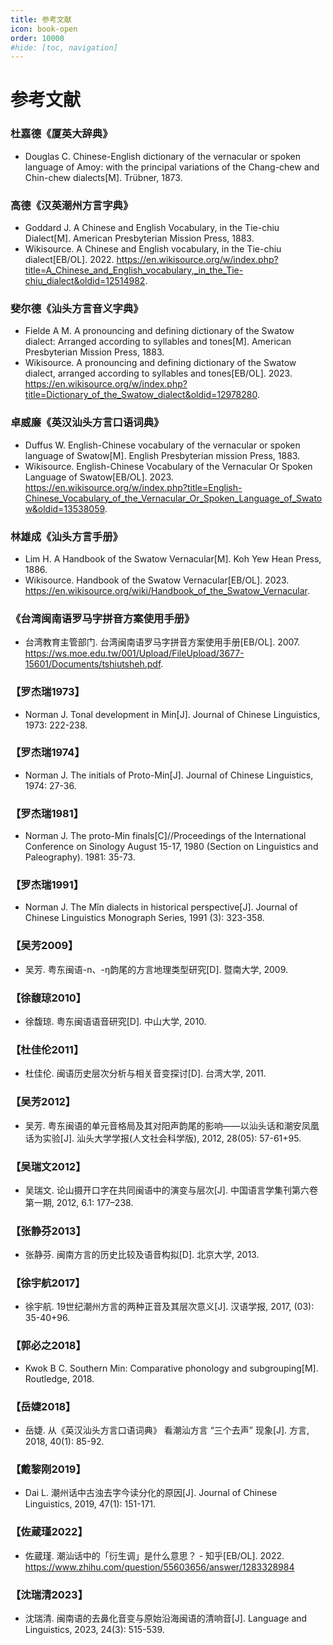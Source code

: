 ```yaml
---
title: 参考文献
icon: book-open
order: 10000
#hide: [toc, navigation]
---
```


# 参考文献

### 杜嘉德《厦英大辞典》

- Douglas C. Chinese-English dictionary of the vernacular or spoken language of Amoy: with the principal variations of the Chang-chew and Chin-chew dialects[M]. Trübner, 1873.

### 高德《汉英潮州方言字典》

- Goddard J. A Chinese and English Vocabulary, in the Tie-chiu Dialect[M]. American Presbyterian Mission Press, 1883.
- Wikisource. A Chinese and English vocabulary, in the Tie-chiu dialect[EB/OL]. 2022. <https://en.wikisource.org/w/index.php?title=A_Chinese_and_English_vocabulary,_in_the_Tie-chiu_dialect&oldid=12514982>.

### 斐尔德《汕头方言音义字典》

- Fielde A M. A pronouncing and defining dictionary of the Swatow dialect: Arranged according to syllables and tones[M]. American Presbyterian Mission Press, 1883.
- Wikisource. A pronouncing and defining dictionary of the Swatow dialect, arranged according to syllables and tones[EB/OL]. 2023. <https://en.wikisource.org/w/index.php?title=Dictionary_of_the_Swatow_dialect&oldid=12978280>.

### 卓威廉《英汉汕头方言口语词典》

- Duffus W. English-Chinese vocabulary of the vernacular or spoken language of Swatow[M]. English Presbyterian mission Press, 1883.
- Wikisource. English-Chinese Vocabulary of the Vernacular Or Spoken Language of Swatow[EB/OL]. 2023. <https://en.wikisource.org/w/index.php?title=English-Chinese_Vocabulary_of_the_Vernacular_Or_Spoken_Language_of_Swatow&oldid=13538059>.

### 林雄成《汕头方言手册》

- Lim H. A Handbook of the Swatow Vernacular[M]. Koh Yew Hean Press, 1886.
- Wikisource. Handbook of the Swatow Vernacular[EB/OL]. 2023. <https://en.wikisource.org/wiki/Handbook_of_the_Swatow_Vernacular>.

### 《台湾闽南语罗马字拼音方案使用手册》

- 台湾教育主管部门. 台湾闽南语罗马字拼音方案使用手册[EB/OL]. 2007. <https://ws.moe.edu.tw/001/Upload/FileUpload/3677-15601/Documents/tshiutsheh.pdf>.

### 【罗杰瑞1973】

- Norman J. Tonal development in Min[J]. Journal of Chinese Linguistics, 1973: 222-238.

### 【罗杰瑞1974】

- Norman J. The initials of Proto-Min[J]. Journal of Chinese Linguistics, 1974: 27-36.

### 【罗杰瑞1981】

- Norman J. The proto-Min finals[C]//Proceedings of the International Conference on Sinology August 15-17, 1980 (Section on Linguistics and Paleography). 1981: 35-73.

### 【罗杰瑞1991】

- Norman J. The Mǐn dialects in historical perspective[J]. Journal of Chinese Linguistics Monograph Series, 1991 (3): 323-358.

### 【吴芳2009】

- 吴芳. 粤东闽语-n、-ŋ韵尾的方言地理类型研究[D]. 暨南大学, 2009.

### 【徐馥琼2010】

- 徐馥琼. 粤东闽语语音研究[D]. 中山大学, 2010.

### 【杜佳伦2011】

- 杜佳伦. 闽语历史层次分析与相关音变探讨[D]. 台湾大学, 2011.

### 【吴芳2012】

- 吴芳. 粤东闽语的单元音格局及其对阳声韵尾的影响——以汕头话和潮安凤凰话为实验[J]. 汕头大学学报(人文社会科学版), 2012, 28(05): 57-61+95.

### 【吴瑞文2012】

- 吴瑞文. 论山摄开口字在共同闽语中的演变与层次[J]. 中国语言学集刊第六卷第一期, 2012, 6.1: 177–238.

### 【张静芬2013】

- 张静芬. 闽南方言的历史比较及语音构拟[D]. 北京大学, 2013.

### 【徐宇航2017】

- 徐宇航. 19世纪潮州方言的两种正音及其层次意义[J]. 汉语学报, 2017, (03): 35-40+96.

### 【郭必之2018】

- Kwok B C. Southern Min: Comparative phonology and subgrouping[M]. Routledge, 2018.

### 【岳婕2018】

- 岳婕. 从《英汉汕头方言口语词典》 看潮汕方言 “三个去声” 现象[J]. 方言, 2018, 40(1): 85-92.

### 【戴黎刚2019】

- Dai L. 潮州话中古浊去字今读分化的原因[J]. Journal of Chinese Linguistics, 2019, 47(1): 151-171.

### 【佐蔵瑾2022】

- 佐蔵瑾. 潮汕话中的「衍生调」是什么意思？ - 知乎[EB/OL]. 2022. <https://www.zhihu.com/question/55603656/answer/1283328984>

### 【沈瑞清2023】

- 沈瑞清. 闽南语的去鼻化音变与原始沿海闽语的清响音[J]. Language and Linguistics, 2023, 24(3): 515-539.

